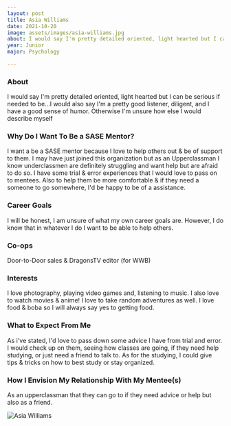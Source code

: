 ```yaml
---
layout: post
title: Asia Williams 
date: 2021-10-20
image: assets/images/asia-williams.jpg
about: I would say I'm pretty detailed oriented, light hearted but I can be serious if needed to be...I would also say I'm a pretty good listener, diligent, and I have a good sense of humor. Otherwise I'm unsure how else I would describe myself 
year: Junior
major: Psychology

---
```


### About

I would say I'm pretty detailed oriented, light hearted but I can be serious if needed to be...I would also say I'm a pretty good listener, diligent, and I have a good sense of humor. Otherwise I'm unsure how else I would describe myself 

### Why Do I Want To Be a SASE Mentor?

I want a be a SASE mentor because I love to help others out & be of support to them. I may have just joined this organization but as an Upperclassman I know underclassmen are definitely struggling and want help but are afraid to do so. I have some trial & error experiences that I would love to pass on to mentees. Also to help them be more comfortable & if they need a someone to go somewhere, I'd be happy to be of a assistance.

### Career Goals

I will be honest, I am unsure of what my own career goals are. However, I do know that in whatever I do I want to be able to help others. 

### Co-ops

Door-to-Door sales & DragonsTV editor (for WWB)

### Interests

I love photography, playing video games and, listening to music. I also love to watch movies & anime! I love to take random adventures as well. I love food & boba so I will always say yes to getting food.

### What to Expect From Me

As i've stated, I'd love to pass down some advice I have from trial and error. I would check up on them, seeing how classes are going, if they need help studying, or just need a friend to talk to. As for the studying, I could give tips & tricks on how to best study or stay organized.

### How I Envision My Relationship With My Mentee(s) 

As an upperclassman that they can go to if they need advice or help but also as a friend. 

<div class="text-center my-5">
    <img src="{ "https://sase-drexel.github.io/mentorship-2021/assets/images/asia-williams.jpg" | absolute_url }" alt="Asia Williams" class="rounded post-img" />
</div>
